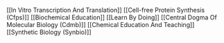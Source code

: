 [[In Vitro Transcription And Translation]]
[[Cell-free Protein Synthesis (Cfps)]]
[[Biochemical Education]]
[[Learn By Doing]]
[[Central Dogma Of Molecular Biology (Cdmb)]]
[[Chemical Education And Teaching]]
[[Synthetic Biology (Synbio)]]
